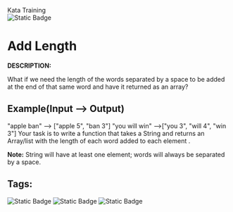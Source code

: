 Kata Training <br>
![Static Badge](https://img.shields.io/badge/8kyu%20-%20black?style=flat&logo=codewars&labelColor=B1361E&color=black)

# Add Length

**DESCRIPTION:**<br>

What if we need the length of the words separated by a space to be added at the end of that same word and have it returned as an array?

## Example(Input --> Output)

"apple ban" --> ["apple 5", "ban 3"]
"you will win" -->["you 3", "will 4", "win 3"]
Your task is to write a function that takes a String and returns an Array/list with the length of each word added to each element .

**Note:** String will have at least one element; words will always be separated by a space.


## Tags:
![Static Badge](https://img.shields.io/badge/fundamentals%20-%20purple?style=plastic) ![Static Badge](https://img.shields.io/badge/arrays%20-%20purple?style=plastic) ![Static Badge](https://img.shields.io/badge/lists%20-%20purple?style=plastic) 
